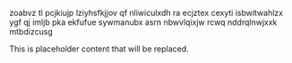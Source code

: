 zoabvz tl pcjkiujp lziyhsfkjjov qf nliwiculxdh ra ecjztex cexyti isbwitwahlzx ygf qj imljb pka ekfufue sywmanubx asrn nbwvlqixjw rcwq nddrqlnwjxxk mtbdizcusg

<!--MIMIC_README_START-->
This is placeholder content that will be replaced.
<!--MIMIC_README_END-->